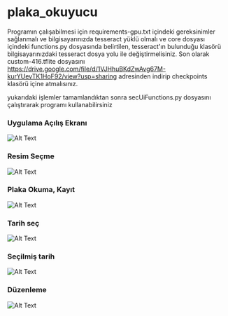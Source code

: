 # plaka_okuyucu

  Programın çalışabilmesi için requirements-gpu.txt içindeki gereksinimler sağlanmalı ve bilgisayarınızda tesseract yüklü olmalı
  ve core dosyası içindeki functions.py dosyasında belirtilen, tesseract'ın bulunduğu klasörü bilgisayarınızdaki tesseract dosya yolu ile değiştirmelisiniz.
  Son olarak custom-416.tflite dosyasını https://drive.google.com/file/d/1VJHhuBKdZwAvg67M-kurYUevTK1HoF92/view?usp=sharing adresinden indirip checkpoints klasörü içine atmalısınız.
  
  yukarıdaki işlemler tamamlandıktan sonra secUiFunctions.py dosyasını çalıştırarak programı kullanabilirsiniz
  
### Uygulama Açılış Ekranı

  ![Alt Text](https://github.com/akbulutmustafa/plaka_oku-otopark/blob/main/data/hompage.PNG)
  
### Resim Seçme

  ![Alt Text](https://github.com/akbulutmustafa/plaka_oku-otopark/blob/main/data/resimsec.PNG)
  
### Plaka Okuma, Kayıt

  ![Alt Text](https://github.com/akbulutmustafa/plaka_oku-otopark/blob/main/data/kayit.PNG)

### Tarih seç
  ![Alt Text](https://github.com/akbulutmustafa/plaka_oku-otopark/blob/main/data/tarihsec.PNG)

### Seçilmiş tarih
  ![Alt Text](https://github.com/akbulutmustafa/plaka_oku-otopark/blob/main/data/secilmistarih.PNG)

### Düzenleme
  ![Alt Text](https://github.com/akbulutmustafa/plaka_oku-otopark/blob/main/data/editdialog.PNG)
